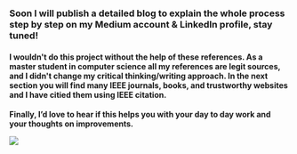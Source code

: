 ### Soon I will publish a detailed blog to explain the whole process step by step on my Medium account & LinkedIn profile, stay tuned!

#### I wouldn't do this project without the help of these references. As a master student in computer science all my references are legit sources, and I didn't change my critical thinking/writing approach. In the next section you will find many IEEE journals, books, and trustworthy websites and I have citied them using IEEE citation. 

**Finally, I’d love to hear if this helps you with your day to day work and your thoughts on improvements.**


![](https://github.com/RonyEmam/Sentiment-Analysis-Hackthon-/blob/main/25.04.2022_06.02.24_REC.png)
